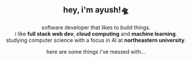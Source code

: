 <h2 align="center">
  hey, i'm ayush!🛸
</h2>

<p align="center">
  software developer that likes to build things.<br> i like <b>full stack web dev</b>, <b>cloud computing</b> and <b>machine learning</b>.<br> studying computer science with a focus in AI at <b>northeastern university</b>.
</p>

<p align="center">
  here are some things i've messed with...
</p>
